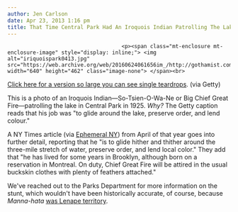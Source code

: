 ```yaml
---
author: Jen Carlson
date: Apr 23, 2013 1:16 pm
title: That Time Central Park Had An Iroquois Indian Patrolling The Lake
---
```


	
										<p><span class="mt-enclosure mt-enclosure-image" style="display: inline;"> <img alt="iriquoispark0413.jpg" src="https://web.archive.org/web/20160624061656im_/http://gothamist.com/attachments/arts_jen/iriquoispark0413.jpg" width="640" height="462" class="image-none"> </span><br>
<span class="photo_caption"><a href="https://web.archive.org/web/20160624061656/http://gothamist.com/attachments/arts_jen/LGcentralpark1925.jpg">Click here for a version so large you can see single teardrops</a>. (via Getty)</span></p>

<p>This is a photo of an Iroquois Indian&#x2014;So-Tsien-O-Wa-Ne or Big Chief Great Fire&#x2014;patrolling the lake in Central Park in 1925. <em>Why?</em> The Getty caption reads that his job was &quot;to glide around the lake, preserve order, and lend colour.&quot; </p>

<p>A NY Times article (via <a href="https://web.archive.org/web/20160624061656/http://ephemeralnewyork.wordpress.com/tag/so-tsien-o-wa-ne/">Ephemeral NY</a>) from April of that year goes into further detail, reporting that he &quot;is to glide hither and thither around the three-mile stretch of water, preserve order, and lend local color.&quot; They add that &quot;he has lived for some years in Brooklyn, although born on a reservation in Montreal. On duty, Chief Great Fire will be attired in the usual buckskin clothes with plenty of feathers attached.&quot; </p>

<p>We&apos;ve reached out to the Parks Department for more information on the stunt, which wouldn&apos;t have been historically accurate, of course, because <em>Manna-hata</em> <a href="https://web.archive.org/web/20160624061656/http://en.wikipedia.org/wiki/Lenapehoking">was Lenape territory</a>. </p>					
										
									
				